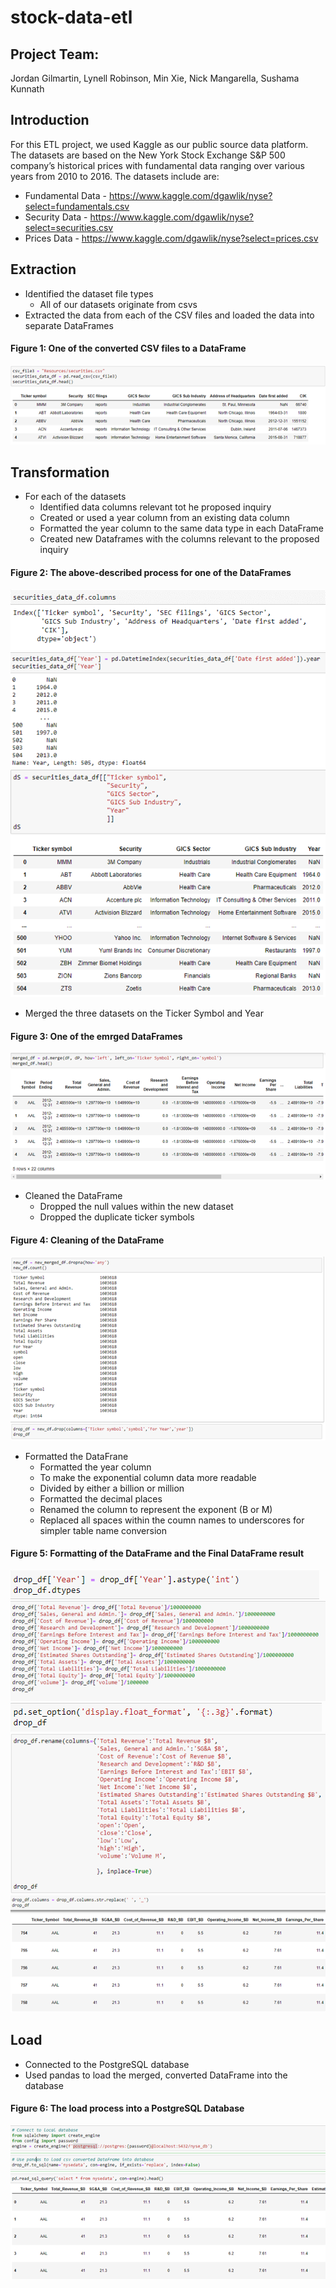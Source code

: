 # stock-data-etl

## Project Team:
Jordan Gilmartin, Lynell Robinson, Min Xie, Nick Mangarella, Sushama Kunnath

## Introduction
For this ETL project, we used Kaggle as our public source data platform. The datasets are based on the New York Stock Exchange S&P 500 company’s historical prices with fundamental data ranging over various years from 2010 to 2016. The datasets include are:

*	Fundamental Data - https://www.kaggle.com/dgawlik/nyse?select=fundamentals.csv 
*	Security Data - https://www.kaggle.com/dgawlik/nyse?select=securities.csv 
*	Prices Data - https://www.kaggle.com/dgawlik/nyse?select=prices.csv 

## Extraction
* Identified the dataset file types
  * All of our datasets originate from csvs
* Extracted the data from each of the CSV files and loaded the data into separate DataFrames
#### Figure 1: One of the converted CSV files to a DataFrame
![alt text](https://github.com/nickmangarella/stock-data-etl/blob/master/images/Figure1.png)

## Transformation 
* For each of the datasets
  * Identified data columns relevant tot he proposed inquiry
  * Created or used a year column from an existing data column
  * Formatted the year column to the same data type in each DataFrame
  * Created new Dataframes with the columns relevant to the proposed inquiry
#### Figure 2: The above-described process for one of the DataFrames
![alt text](https://github.com/nickmangarella/stock-data-etl/blob/master/images/Figure2-1.png)
![alt text](https://github.com/nickmangarella/stock-data-etl/blob/master/images/Figure2-2.png)
![alt text](https://github.com/nickmangarella/stock-data-etl/blob/master/images/Figure2-3.png)
* Merged the three datasets on the Ticker Symbol and Year
#### Figure 3: One of the emrged DataFrames
![alt text](https://github.com/nickmangarella/stock-data-etl/blob/master/images/Figure3.png)

* Cleaned the DataFrame
  * Dropped the null values within the new dataset 
  * Dropped the duplicate ticker symbols
#### Figure 4: Cleaning of the DataFrame
![alt text](https://github.com/nickmangarella/stock-data-etl/blob/master/images/Figure4.png)

* Formatted the DataFrane
  * Formatted the year column
  * To make the exponential column data more readable
   * Divided by either a billion or million
   * Formatted the decimal places
   * Renamed the column to represent the exponent (B or M)
  * Replaced all spaces within the coumn names to underscores for simpler table name conversion
#### Figure 5: Formatting of the DataFrame and the Final DataFrame result
![alt text](https://github.com/nickmangarella/stock-data-etl/blob/master/images/Figure5-1.png)
![alt text](https://github.com/nickmangarella/stock-data-etl/blob/master/images/Figure5-2.png)
![alt text](https://github.com/nickmangarella/stock-data-etl/blob/master/images/Figure5-3.png)
![alt text](https://github.com/nickmangarella/stock-data-etl/blob/master/images/Figure5-4.png)
![alt text](https://github.com/nickmangarella/stock-data-etl/blob/master/images/Figure5-5.png)

## Load
* Connected to the PostgreSQL database
* Used pandas to load the merged, converted DataFrame into the database
#### Figure 6: The load process into a PostgreSQL Database
![alt text](https://github.com/nickmangarella/stock-data-etl/blob/master/images/Figure6.png)
